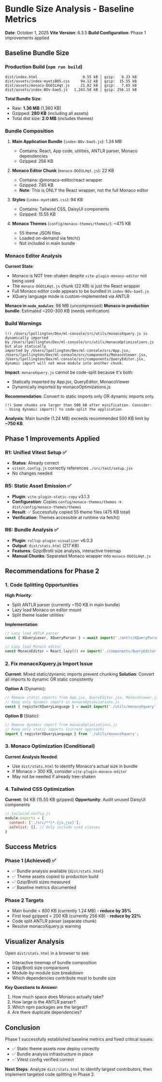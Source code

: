 # Bundle Size Analysis - Baseline Metrics

**Date**: October 1, 2025
**Vite Version**: 6.3.5
**Build Configuration**: Phase 1 improvements applied

## Baseline Bundle Size

### Production Build (`npm run build`)

```
dist/index.html                     0.55 kB │ gzip:   0.33 kB
dist/assets/index-myetsB0S.css     94.12 kB │ gzip:  15.55 kB
dist/assets/monaco-DGO1LHqt.js     21.82 kB │ gzip:   7.65 kB
dist/assets/index-BOv-bae5.js   1,243.58 kB │ gzip: 256.11 kB
```

**Total Bundle Size**:
- Raw: **1.36 MB** (1,360 KB)
- Gzipped: **280 KB** (including all assets)
- Total dist size: **2.0 MB** (includes themes)

### Bundle Composition

1. **Main Application Bundle** (`index-BOv-bae5.js`): 1.24 MB
   - Contains: React, App code, utilities, ANTLR parser, Monaco dependencies
   - Gzipped: 256 KB

2. **Monaco Editor Chunk** (`monaco-DGO1LHqt.js`): 22 KB
   - Contains: @monaco-editor/react wrapper
   - Gzipped: 7.65 KB
   - **Note**: This is ONLY the React wrapper, not the full Monaco editor

3. **Styles** (`index-myetsB0S.css`): 94 KB
   - Contains: Tailwind CSS, DaisyUI components
   - Gzipped: 15.55 KB

4. **Monaco Themes** (`config/monaco-themes/themes/`): ~475 KB
   - 55 theme JSON files
   - Loaded on-demand via fetch()
   - Not included in main bundle

### Monaco Editor Analysis

**Current State**:
- Monaco is NOT tree-shaken despite `vite-plugin-monaco-editor` not being used
- The `monaco-DGO1LHqt.js` chunk (22 KB) is just the React wrapper
- Full Monaco editor code appears to be bundled in `index-BOv-bae5.js`
- XQuery language mode is custom-implemented via ANTLR

**Monaco in `node_modules`**: 98 MB (uncompressed)
**Monaco in production bundle**: Estimated ~200-300 KB (needs verification)

### Build Warnings

```
(!) /Users/lpollington/Dev/ml-console/src/utils/monacoXquery.js is dynamically imported
by /Users/lpollington/Dev/ml-console/src/utils/monacoOptimizations.js but also statically
imported by /Users/lpollington/Dev/ml-console/src/App.jsx,
/Users/lpollington/Dev/ml-console/src/components/MonacoViewer.jsx,
/Users/lpollington/Dev/ml-console/src/components/QueryEditor.jsx,
dynamic import will not move module into another chunk.
```

**Impact**: `monacoXquery.js` cannot be code-split because it's both:
- Statically imported by App.jsx, QueryEditor, MonacoViewer
- Dynamically imported by monacoOptimizations.js

**Recommendation**: Convert to static imports only OR dynamic imports only.

```
(!) Some chunks are larger than 500 kB after minification. Consider:
- Using dynamic import() to code-split the application
```

**Analysis**: Main bundle (1.24 MB) exceeds recommended 500 KB limit by **~750 KB**.

## Phase 1 Improvements Applied

### R1: Unified Vitest Setup ✅
- **Status**: Already correct
- `vitest.config.js` correctly references `./src/test/setup.jsx`
- No changes needed

### R5: Static Asset Emission ✅
- **Plugin**: `vite-plugin-static-copy` v3.1.3
- **Configuration**: Copies `config/monaco-themes/themes` → `dist/config/monaco-themes/themes`
- **Result**: ✅ Successfully copied 55 theme files (475 KB total)
- **Verification**: Themes accessible at runtime via fetch()

### R6: Bundle Analysis ✅
- **Plugin**: `rollup-plugin-visualizer` v6.0.3
- **Output**: `dist/stats.html` (217 KB)
- **Features**: Gzip/Brotli size analysis, interactive treemap
- **Manual Chunks**: Separated Monaco wrapper into `monaco-DGO1LHqt.js`

## Recommendations for Phase 2

### 1. Code Splitting Opportunities

**High Priority**:
- Split ANTLR parser (currently ~150 KB in main bundle)
- Lazy load Monaco on editor mount
- Split theme loader utilities

**Implementation**:
```javascript
// Lazy load ANTLR parser
const { XQueryLexer, XQueryParser } = await import('./antlr/XQueryParser');

// Lazy load Monaco editor
const MonacoEditor = React.lazy(() => import('./components/QueryEditor'));
```

### 2. Fix monacoXquery.js Import Issue

**Current**: Mixed static/dynamic imports prevent chunking
**Solution**: Convert all imports to dynamic OR static consistently

**Option A** (Dynamic):
```javascript
// Remove static imports from App.jsx, QueryEditor.jsx, MonacoViewer.jsx
// Keep only dynamic import in monacoOptimizations.js
const { registerXQueryLanguage } = await import('./utils/monacoXquery');
```

**Option B** (Static):
```javascript
// Remove dynamic import from monacoOptimizations.js
// Keep only static imports (current approach)
import { registerXQueryLanguage } from './utils/monacoXquery';
```

### 3. Monaco Optimization (Conditional)

**Current Analysis Needed**:
- Use `dist/stats.html` to identify Monaco's actual size in bundle
- If Monaco > 300 KB, consider `vite-plugin-monaco-editor`
- May not be needed if already tree-shaken

### 4. Tailwind CSS Optimization

**Current**: 94 KB (15.55 KB gzipped)
**Opportunity**: Audit unused DaisyUI components

```javascript
// tailwind.config.js
module.exports = {
  content: ['./src/**/*.{js,jsx}'],
  safelist: [], // Only include used classes
}
```

## Success Metrics

### Phase 1 (Achieved) ✅
- ✅ Bundle analysis available (`dist/stats.html`)
- ✅ Theme assets copied to production build
- ✅ Gzip/Brotli sizes measured
- ✅ Baseline metrics documented

### Phase 2 Targets
- Main bundle < 800 KB (currently 1.24 MB) - **reduce by 35%**
- First load gzipped < 200 KB (currently 256 KB) - **reduce by 22%**
- Code split ANTLR parser (separate chunk)
- Resolve monacoXquery.js warning

## Visualizer Analysis

Open `dist/stats.html` in a browser to see:
- Interactive treemap of bundle composition
- Gzip/Brotli size comparisons
- Module-by-module size breakdown
- Which dependencies contribute most to bundle size

**Key Questions to Answer**:
1. How much space does Monaco actually take?
2. How large is the ANTLR parser?
3. Which npm packages are the largest?
4. Are there duplicate dependencies?

## Conclusion

Phase 1 successfully established baseline metrics and fixed critical issues:
- ✅ Static theme assets now deploy correctly
- ✅ Bundle analysis infrastructure in place
- ✅ Vitest config verified correct

**Next Steps**: Analyze `dist/stats.html` to identify largest contributors, then implement targeted code splitting in Phase 2.
